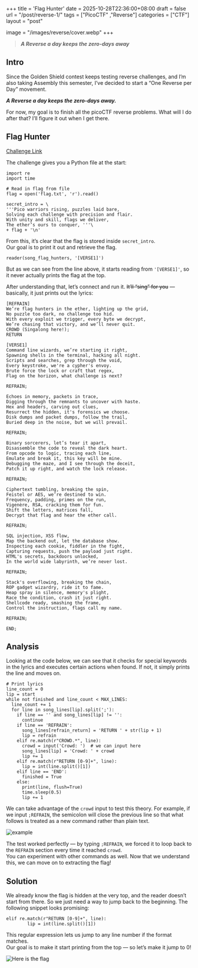 +++
title = 'Flag Hunter'
date = 2025-10-28T22:36:00+08:00
draft = false
url = "/post/reverse-1/"
tags = ["PicoCTF" ,"Reverse"]
categories = ["CTF"]
layout = "post"

image = "/images/reverse/cover.webp"
+++
> ***A Reverse a day keeps the zero-days away***
<!--more-->
## Intro
Since the Golden Shield contest keeps testing reverse challenges, and I’m also taking Assembly this semester, I’ve decided to start a “One Reverse per Day” movement. 

***A Reverse a day keeps the zero-days away.***

For now, my goal is to finish all the picoCTF reverse problems. What will I do after that? I’ll figure it out when I get there.

## Flag Hunter 
[Challenge Link](https://play.picoctf.org/practice/challenge/472?category=3&page=1)

The challenge gives you a Python file at the start:
```
import re
import time

# Read in flag from file
flag = open('flag.txt', 'r').read()

secret_intro = \
'''Pico warriors rising, puzzles laid bare,
Solving each challenge with precision and flair.
With unity and skill, flags we deliver,
The ether’s ours to conquer, '''\
+ flag + '\n'
```

From this, it’s clear that the flag is stored inside `secret_intro`.  
Our goal is to print it out and retrieve the flag.

```
reader(song_flag_hunters, '[VERSE1]')
```

But as we can see from the line above, it starts reading from `'[VERSE1]'`, so it never actually prints the flag at the top.  

After understanding that, let’s connect and run it. ~~It’ll “sing” for you~~ — basically, it just prints out the lyrics:
```
[REFRAIN]
We’re flag hunters in the ether, lighting up the grid,
No puzzle too dark, no challenge too hid.
With every exploit we trigger, every byte we decrypt,
We’re chasing that victory, and we’ll never quit.
CROWD (Singalong here!);
RETURN

[VERSE1]
Command line wizards, we’re starting it right,
Spawning shells in the terminal, hacking all night.
Scripts and searches, grep through the void,
Every keystroke, we're a cypher's envoy.
Brute force the lock or craft that regex,
Flag on the horizon, what challenge is next?

REFRAIN;

Echoes in memory, packets in trace,
Digging through the remnants to uncover with haste.
Hex and headers, carving out clues,
Resurrect the hidden, it's forensics we choose.
Disk dumps and packet dumps, follow the trail,
Buried deep in the noise, but we will prevail.

REFRAIN;

Binary sorcerers, let’s tear it apart,
Disassemble the code to reveal the dark heart.
From opcode to logic, tracing each line,
Emulate and break it, this key will be mine.
Debugging the maze, and I see through the deceit,
Patch it up right, and watch the lock release.

REFRAIN;

Ciphertext tumbling, breaking the spin,
Feistel or AES, we’re destined to win.
Frequency, padding, primes on the run,
Vigenère, RSA, cracking them for fun.
Shift the letters, matrices fall,
Decrypt that flag and hear the ether call.

REFRAIN;

SQL injection, XSS flow,
Map the backend out, let the database show.
Inspecting each cookie, fiddler in the fight,
Capturing requests, push the payload just right.
HTML's secrets, backdoors unlocked,
In the world wide labyrinth, we’re never lost.

REFRAIN;

Stack's overflowing, breaking the chain,
ROP gadget wizardry, ride it to fame.
Heap spray in silence, memory's plight,
Race the condition, crash it just right.
Shellcode ready, smashing the frame,
Control the instruction, flags call my name.

REFRAIN;

END;
```

## Analysis
Looking at the code below, we can see that it checks for special keywords in the lyrics and executes certain actions when found. If not, it simply prints the line and moves on.
```
# Print lyrics
line_count = 0
lip = start
while not finished and line_count < MAX_LINES:
  line_count += 1
  for line in song_lines[lip].split(';'):
    if line == '' and song_lines[lip] != '':
      continue
    if line == 'REFRAIN':
      song_lines[refrain_return] = 'RETURN ' + str(lip + 1)
      lip = refrain
    elif re.match(r"CROWD.*", line):
      crowd = input('Crowd: ')  # we can input here
      song_lines[lip] = 'Crowd: ' + crowd
      lip += 1
    elif re.match(r"RETURN [0-9]+", line):
      lip = int(line.split()[1])
    elif line == 'END':
      finished = True
    else:
      print(line, flush=True)
      time.sleep(0.5)
      lip += 1
```

We can take advantage of the `crowd` input to test this theory.   For example, if we input `;REFRAIN`, the semicolon will close the previous line so that what follows is treated as a new command rather than plain text.

![example](/images/reverse/flag-hunter/example-1.webp)

The test worked perfectly — by typing `;REFRAIN`, we forced it to loop back to the `REFRAIN` section every time it reached `crowd`.  
You can experiment with other commands as well. 
Now that we understand this, we can move on to extracting the flag!

## Solution  
We already know the flag is hidden at the very top, and the reader doesn’t start from there. 
So we just need a way to jump back to the beginning. The following snippet looks promising:
```
elif re.match(r"RETURN [0-9]+", line):
        lip = int(line.split()[1])
```

This regular expression lets us jump to any line number if the format matches.  
Our goal is to make it start printing from the top — so let’s make it jump to 0!

![Here is the flag](/images/reverse/flag-hunter/flag.webp)
